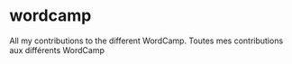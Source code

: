 # wordcamp
All my contributions to the different WordCamp. Toutes mes contributions aux différents WordCamp

